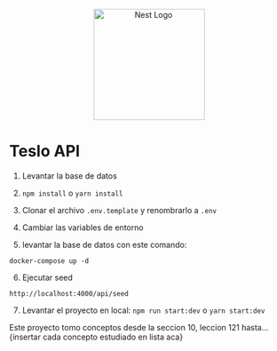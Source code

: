 <p align="center">
  <a href="http://nestjs.com/" target="blank"><img src="https://nestjs.com/img/logo-small.svg" width="200" alt="Nest Logo" /></a>
</p>

# Teslo API

1. Levantar la base de datos

2. `npm install` o `yarn install`

3. Clonar el archivo `.env.template` y renombrarlo a `.env`

4. Cambiar las variables de entorno

5. levantar la base de datos con este comando:

```
docker-compose up -d
```

6. Ejecutar seed

```
http://localhost:4000/api/seed
```

7. Levantar el proyecto en local: `npm run start:dev` o `yarn start:dev`

Este proyecto tomo conceptos desde la seccion 10, leccion 121 hasta...
{insertar cada concepto estudiado en lista aca}
